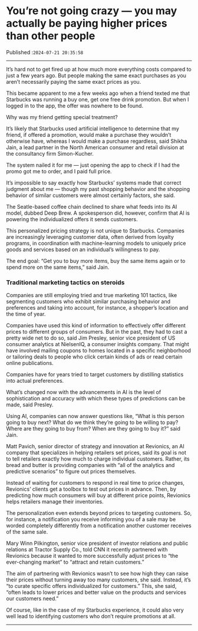 # You’re not going crazy — you may actually be paying higher prices than other people

Published :`2024-07-21 20:35:58`

---

It’s hard not to get fired up at how much more everything costs compared to just a few years ago. But people making the same exact purchases as you aren’t necessarily paying the same exact prices as you.

This became apparent to me a few weeks ago when a friend texted me that Starbucks was running a buy one, get one free drink promotion. But when I logged in to the app, the offer was nowhere to be found.

Why was my friend getting special treatment?

It’s likely that Starbucks used artificial intelligence to determine that my friend, if offered a promotion, would make a purchase they wouldn’t otherwise have, whereas I would make a purchase regardless, said Shikha Jain, a lead partner in the North American consumer and retail division at the consultancy firm Simon-Kucher.

The system nailed it for me — just opening the app to check if I had the promo got me to order, and I paid full price.

It’s impossible to say exactly how Starbucks’ systems made that correct judgment about me — though my past shopping behavior and the shopping behavior of similar customers were almost certainly factors, she said.

The Seatle-based coffee chain declined to share what feeds into its AI model, dubbed Deep Brew. A spokesperson did, however, confirm that AI is powering the individualized offers it sends customers.

This personalized pricing strategy is not unique to Starbucks. Companies are increasingly leveraging customer data, often derived from loyalty programs, in coordination with machine-learning models to uniquely price goods and services based on an individual’s willingness to pay.

The end goal: “Get you to buy more items, buy the same items again or to spend more on the same items,” said Jain.

### Traditional marketing tactics on steroids

Companies are still employing tried and true marketing 101 tactics, like segmenting customers who exhibit similar purchasing behavior and preferences and taking into account, for instance, a shopper’s location and the time of year.

Companies have used this kind of information to effectively offer different prices to different groups of consumers. But in the past, they had to cast a pretty wide net to do so, said Jim Presley, senior vice president of US consumer analytics at NielsenIQ, a consumer insights company. That might have involved mailing coupons to homes located in a specific neighborhood or tailoring deals to people who click certain kinds of ads or read certain online publications.

Companies have for years tried to target customers by distilling statistics into actual preferences.

What’s changed now with the advancements in AI is the level of sophistication and accuracy with which these types of predictions can be made, said Presley.

Using AI, companies can now answer questions like, “What is this person going to buy next? What do we think they’re going to be willing to pay? Where are they going to buy from? When are they going to buy it?” said Jain.

Matt Pavich, senior director of strategy and innovation at Revionics, an AI company that specializes in helping retailers set prices, said its goal is not to tell retailers exactly how much to charge individual customers. Rather, its bread and butter is providing companies with “all of the analytics and predictive scenarios” to figure out prices themselves.

Instead of waiting for customers to respond in real time to price changes, Revionics’ clients get a toolbox to test out prices in advance. Then, by predicting how much consumers will buy at different price points, Revionics helps retailers manage their inventories.

The personalization even extends beyond prices to targeting customers. So, for instance, a notification you receive informing you of a sale may be worded completely differently from a notification another customer receives of the same sale.

Mary Winn Pilkington, senior vice president of investor relations and public relations at Tractor Supply Co., told CNN it recently partnered with Revionics because it wanted to more successfully adjust prices to “the ever-changing market” to “attract and retain customers.”

The aim of partnering with Revionics wasn’t to see how high they can raise their prices without turning away too many customers, she said. Instead, it’s “to curate specific offers individualized for customers.” This, she said, “often leads to lower prices and better value on the products and services our customers need.”

Of course, like in the case of my Starbucks experience, it could also very well lead to identifying customers who don’t require promotions at all.

---

